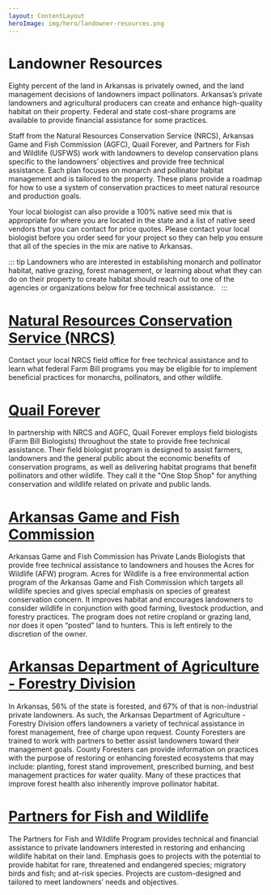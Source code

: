 ```yaml
---
layout: ContentLayout
heroImage: img/hero/landowner-resources.png 
---
```

# Landowner Resources

Eighty percent of the land in Arkansas is privately owned, and the land 
management decisions of landowners impact pollinators. Arkansas’s private 
landowners and agricultural producers can create and enhance high-quality 
habitat on their property. Federal and state cost-share programs are 
available to provide financial assistance for some practices.

Staff from the Natural Resources Conservation Service (NRCS), Arkansas Game 
and Fish Commission (AGFC), Quail Forever, and Partners for Fish and Wildlife 
(USFWS) work with landowners to develop conservation plans specific to the 
landowners’ objectives and provide free technical assistance. Each plan 
focuses on monarch and pollinator habitat management and is tailored to the 
property. These plans provide a roadmap for how to use a system of 
conservation practices to meet natural resource and production goals.

Your local biologist can also provide a 100% native seed mix that is 
appropriate for where you are located in the state and a list of native 
seed vendors that you can contact for price quotes. Please contact your 
local biologist before you order seed for your project so they can help 
you ensure that all of the species in the mix are native to Arkansas.

::: tip Landowners who are interested in establishing monarch and pollinator habitat, native grazing, forest management, or learning about what they can do on their property to create habitat should reach out to one of the agencies or organizations below for free technical assistance.
&nbsp;
:::

# [Natural Resources Conservation Service (NRCS)](https://www.nrcs.usda.gov/wps/portal/nrcs/ar/contact/local/)
Contact your local NRCS field office for free technical assistance and to learn 
what federal Farm Bill programs you may be eligible for to implement beneficial 
practices for monarchs, pollinators, and other wildlife.

# [Quail Forever](https://www.quailforever.org/Habitat/findBiologist.aspx)
In partnership with NRCS and AGFC, Quail Forever employs field biologists 
(Farm Bill Biologists) throughout the state to provide free technical 
assistance. Their field biologist program is designed to assist farmers, 
landowners and the general public about the economic benefits of conservation 
programs, as well as delivering habitat programs that benefit pollinators and 
other wildlife. They call it the "One Stop Shop" for anything conservation and 
wildlife related on private and public lands.

# [Arkansas Game and Fish Commission](https://www.agfc.com/en/wildlife-management/private-lands-program/private-lands-biologist/)
Arkansas Game and Fish Commission has Private Lands Biologists that provide 
free technical assistance to landowners and houses the Acres for Wildlife 
(AFW) program. Acres for Wildlife is a free environmental action program of 
the Arkansas Game and Fish Commission which targets all wildlife species 
and gives special emphasis on species of greatest conservation concern. It 
improves habitat and encourages landowners to consider wildlife in conjunction 
with good farming, livestock production, and forestry practices. The program 
does not retire cropland or grazing land, nor does it open “posted” land to 
hunters. This is left entirely to the discretion of the owner.

# [Arkansas Department of Agriculture - Forestry Division](https://www.agriculture.arkansas.gov/forestry/)
In Arkansas, 56% of the state is forested, and 67% of that is non-industrial 
private landowners. As such, the Arkansas Department of Agriculture - Forestry 
Division offers landowners a variety of technical assistance in forest 
management, free of charge upon request. County Foresters are trained to work 
with partners to better assist landowners toward their management goals. County 
Foresters can provide information on practices with the purpose of restoring 
or enhancing forested ecosystems that may include: planting, forest stand 
improvement, prescribed burning, and best management practices for water 
quality. Many of these practices that improve forest health also inherently 
improve pollinator habitat.

# [Partners for Fish and Wildlife](https://www.fws.gov/arkansas-es/staff.html)
The Partners for Fish and Wildlife Program provides technical and financial 
assistance to private landowners interested in restoring and enhancing 
wildlife habitat on their land.  Emphasis goes to projects with the potential 
to provide habitat for rare, threatened and endangered species; migratory birds 
and fish; and at-risk species.  Projects are custom-designed and tailored to 
meet landowners’ needs and objectives.

